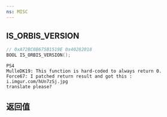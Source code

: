 ```yaml
---
ns: MISC
---
```

## IS_ORBIS_VERSION

```c
// 0xA72BC0B675B1519E 0x40282018
BOOL IS_ORBIS_VERSION();
```

```
PS4  
MulleDK19: This function is hard-coded to always return 0.  
Force67: I patched return result and got this : i.imgur.com/hUn7zSj.jpg  
translate please?  
```

## 返回值
